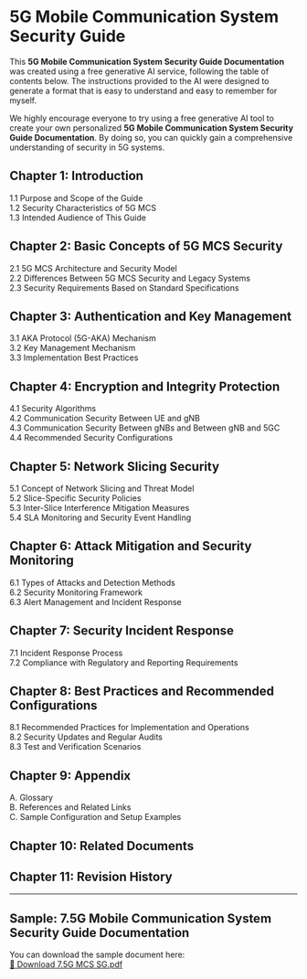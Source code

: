 # 5G Mobile Communication System Security Guide

This **5G Mobile Communication System Security Guide Documentation** was created using a free generative AI service, following the table of contents below. The instructions provided to the AI were designed to generate a format that is easy to understand and easy to remember for myself.

We highly encourage everyone to try using a free generative AI tool to create your own personalized **5G Mobile Communication System Security Guide Documentation**. By doing so, you can quickly gain a comprehensive understanding of security in 5G systems.

## Chapter 1: Introduction

1.1 Purpose and Scope of the Guide  
1.2 Security Characteristics of 5G MCS  
1.3 Intended Audience of This Guide  

## Chapter 2: Basic Concepts of 5G MCS Security

2.1 5G MCS Architecture and Security Model  
2.2 Differences Between 5G MCS Security and Legacy Systems  
2.3 Security Requirements Based on Standard Specifications  

## Chapter 3: Authentication and Key Management

3.1 AKA Protocol (5G-AKA) Mechanism  
3.2 Key Management Mechanism  
3.3 Implementation Best Practices  

## Chapter 4: Encryption and Integrity Protection

4.1 Security Algorithms  
4.2 Communication Security Between UE and gNB  
4.3 Communication Security Between gNBs and Between gNB and 5GC  
4.4 Recommended Security Configurations  

## Chapter 5: Network Slicing Security

5.1 Concept of Network Slicing and Threat Model  
5.2 Slice-Specific Security Policies  
5.3 Inter-Slice Interference Mitigation Measures  
5.4 SLA Monitoring and Security Event Handling  

## Chapter 6: Attack Mitigation and Security Monitoring

6.1 Types of Attacks and Detection Methods  
6.2 Security Monitoring Framework  
6.3 Alert Management and Incident Response  

## Chapter 7: Security Incident Response

7.1 Incident Response Process  
7.2 Compliance with Regulatory and Reporting Requirements  

## Chapter 8: Best Practices and Recommended Configurations

8.1 Recommended Practices for Implementation and Operations  
8.2 Security Updates and Regular Audits  
8.3 Test and Verification Scenarios  

## Chapter 9: Appendix

A. Glossary  
B. References and Related Links  
C. Sample Configuration and Setup Examples  

## Chapter 10: Related Documents

## Chapter 11: Revision History

---

## Sample: 7.5G Mobile Communication System Security Guide Documentation

You can download the sample document here:  
[📄 Download 7.5G MCS SG.pdf](./Sample_07.5GMCSSG.pdf)

